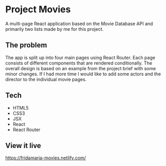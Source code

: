 # Project Movies

A multi-page React application based on the Movie Database API and primarily two lists made by me for this project.

## The problem

The app is split up into four main pages using React Router. Each page consists of different components that are rendered conditionally. The overall design is based on an example from the project brief with some minor changes. If I had more time I would like to add some actors and the director to the individual movie pages.

## Tech

* HTML5
* CSS3
* JSX
* React
* React Router

## View it live

https://fridamaria-movies.netlify.com/